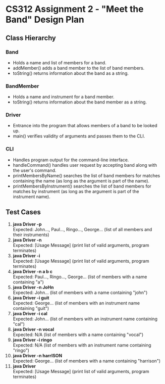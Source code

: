 # CS312 Assignment 2 - "Meet the Band" Design Plan

## Class Hierarchy 
### Band
- Holds a name and list of members for a band.
- addMember() adds a band member to the list of band members.
- toString() returns information about the band as a string.
### BandMember
- Holds a name and instrument for a band member.
- toString() returns information about the band member as a string.
### Driver
- Entrance into the program that allows members of a band to be looked up.
- main() verifies validity of arguments and passes them to the CLI.
### CLI
- Handles program output for the command-line interface.
- handleCommand() handles user request by accepting band along with the user's command.
- printMembersByName() searches the list of band members for matches containing the name (as long as the argument is part of the name).
- printMembersByInstrument() searches the list of band members for matches by instrument (as long as the argument is part of the instrument name).

## Test Cases
1. **java Driver -p**
<br> Expected: John..., Paul..., Ringo..., George... (list of all members and their instruments)
2. **java Driver -n**
<br> Expected: [Usage Message] (print list of valid arguments, program terminates)
3. **java Driver -i**
<br> Expected: [Usage Message] (print list of valid arguments, program terminates)
4. **java Driver -n a b c**
<br> Expected: Paul..., Ringo..., George... (list of members with a name containing "a")
5. **java Driver -n JoHn**
<br> Expected: John... (list of members with a name containing "john")
6. **java Driver -i guit**
<br> Expected: George... (list of members with an instrument name containing "guit")
7. **java Driver -i cal**
<br> Expected: John... (list of members with an instrument name containing "cal")
8. **java Driver -n vocal**
<br> Expected: N/A (list of members with a name containing "vocal")
9. **java Driver -i ringo**
<br> Expected: N/A (list of members with an instrument name containing "ringo")
10. **java Driver -n harrISON**
<br> Expected: George... (list of members with a name containing "harrison")
11. **java Driver**
<br> Expected: [Usage Message] (print list of valid arguments, program terminates)
